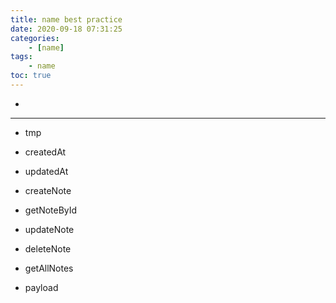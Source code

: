 ```yaml
---
title: name best practice
date: 2020-09-18 07:31:25
categories:
    - [name]
tags:
	- name
toc: true
---
```


-

<!-- more -->

---

-   tmp
-   createdAt
-   updatedAt
-   createNote
-   getNoteById
-   updateNote
-   deleteNote
-   getAllNotes

-   payload

